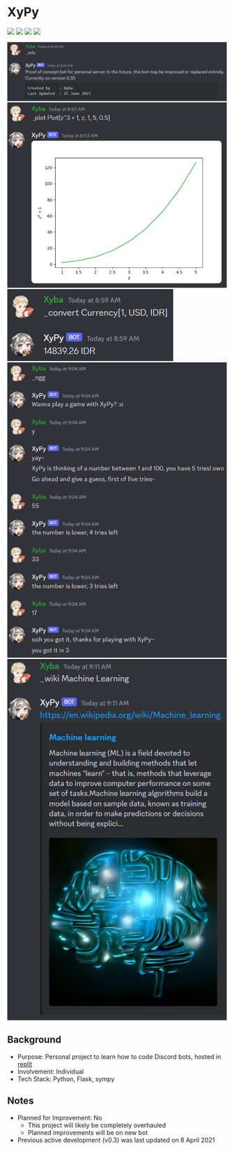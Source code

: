 # XyPy
<img src="https://img.shields.io/badge/Language-English-D5AE22"> <img src="https://img.shields.io/badge/Last Update-25/06/2023-0A7BBC"> <img src="https://img.shields.io/badge/Bot Status-Working-2CB037"> <img src="https://img.shields.io/badge/Last Bot Test-25/06/2023-2CB037">

![Information](images/Information.png)
![Plot](images/Plot.png)
![Currency Converter](images/Convert.png)
![Number Guessing Game](images/Number%20Guessing%20Game.png)
![Wikipedia](images/Wiki.png)

## Background
- Purpose: Personal project to learn how to code Discord bots, hosted in [replit](https://replit.com/@XybaFenix/XyPy)
- Involvement: Individual
- Tech Stack: Python, Flask, sympy

## Notes
- Planned for Improvement: No
    - This project will likely be completely overhauled
    - Planned improvements will be on new bot
- Previous active development (v0.3) was last updated on 8 April 2021
